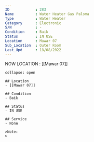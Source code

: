 ```yaml
---
ID            : 283
Name          : Water Heater Gas Paloma
Type          : Water Heater
Category      : Electronic
S/N           : -
Condition     : Baik
Status        : IN USE
Location      : Mawar 07
Sub_Location  : Outer Room
Last_Upd      : 18/08/2022
---
```



NOW LOCATION : [[Mawar 07]]

```ad-History
collapse: open

## Location
- [[Mawar 07]]

## Condition
- Baik

## Status
- IN USE

## Service
- None

>Note:
>


```
